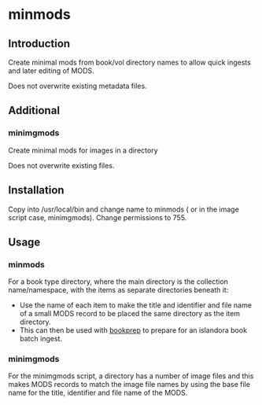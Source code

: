 # minmods

## Introduction
Create minimal mods from book/vol directory names to allow quick ingests and later editing of MODS.

Does not overwrite existing metadata files.

## Additional

### minimgmods

Create minimal mods for images in a directory

Does not overwrite existing files.

## Installation

Copy into /usr/local/bin and change name to minmods ( or in the image script case, minimgmods).
Change permissions to 755.

## Usage

### minmods

For a book type directory, where the main directory is the collection name/namespace, with the items as separate directories beneath it:

* Use the name of each item to make the title and identifier and file name of a small MODS record to be placed the same directory as the item directory.
* This can then be used with [bookprep](https://github.com/utkdigitalinitiatives/bookprep) to prepare for an islandora book batch ingest.

### minimgmods

For the minimgmods script, a directory has a number of image files and this makes MODS records to match the image file names by using the base file name for the title, identifier and file name of the MODS.
